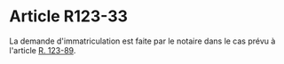 # Article R123-33

La demande d'immatriculation est faite par le notaire dans le cas prévu à l'article <a href='/affichCodeArticle.do?cidTexte=LEGITEXT000005634379&idArticle=LEGIARTI000006256923&dateTexte=&categorieLien=cid' title='Code de commerce - art. R123-89 (V)'>R. 123-89</a>.